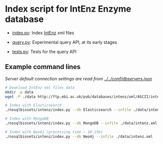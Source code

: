 
# Index script for IntEnz Enzyme database

* [index.py](index.py): Index [IntEnz](http://www.ebi.ac.uk/intenz/) xml files

* [query.py](query.py): Experimental query API, at its early stages

* [tests.py](tests.py): Tests for the query API

## Example command lines
_Server default connection settings are read from [../../conf/dbservers.json](
../../conf/dbservers.json
)_

```bash
# Download IntEnz xml files data
mkdir -p data
wget -P ./data http://ftp.ebi.ac.uk/pub/databases/intenz/xml/ASCII/intenz.xml

# Index with Elasticsearch
./nosqlbiosets/intenz/index.py --db Elasticsearch --infile ./data/intenz.xml

# Index with MongoDB
./nosqlbiosets/intenz/index.py --db MongoDB --infile ./data/intenz.xml

# Index with Neo4j (processing time ~ 10-15m)
./nosqlbiosets/intenz/index.py --db Neo4j --infile ./data/intenz.xml

```
